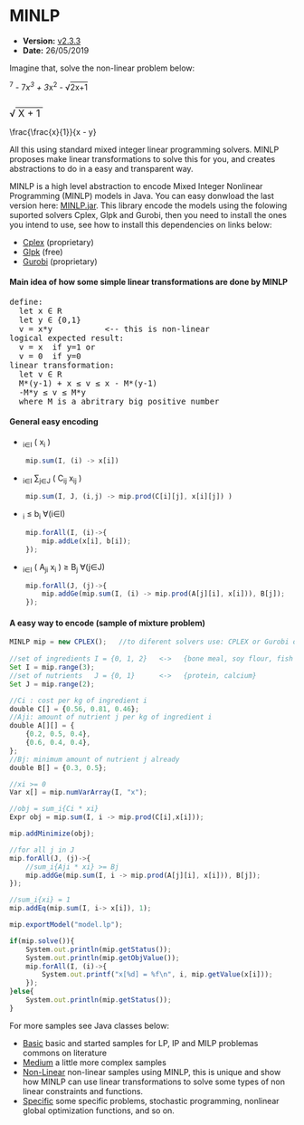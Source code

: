 # MINLP

* **Version:** [v2.3.3](https://github.com/marcio-da-silva-arantes/MINLP/raw/master/MINLP/dist/MINLP.jar)
* **Date:** 26/05/2019

Imagine that, solve the non-linear problem below:

<math>minimize x<sup>7</sup> - 7*x<sup>3</sup> + 3*x<sup>2</sup> - &radic;<span style="text-decoration: overline">2x+1</span></math>

<math>subject to: 2&ge;x&ge;0</math>

<span style="white-space: nowrap; font-size:larger">
&radic;<span style="text-decoration:overline;">&nbsp;X + 1&nbsp;</span>
</span>

\frac{\frac{x}{1}}{x - y}

All this using standard mixed integer linear programming solvers. MINLP proposes make linear transformations to solve this for you, and creates abstractions to do in a easy and transparent way.

MINLP is a high level abstraction to encode Mixed Integer Nonlinear Programming (MINLP) models in Java. You can easy donwload the last version here: [MINLP.jar](https://github.com/marcio-da-silva-arantes/MINLP/raw/master/MINLP/dist/MINLP.jar).
This library encode the models using the folowing suported solvers Cplex, Glpk and Gurobi, then you need to install the ones you intend to use, see how to install this dependencies on links below:
* [Cplex](https://www.ibm.com/br-pt/marketplace/ibm-ilog-cplex) (proprietary)
* [Glpk](https://www.gnu.org/software/glpk/) (free)
* [Gurobi](http://www.gurobi.com/) (proprietary)

#### Main idea of how some simple linear transformations are done by MINLP
<pre>
define:
  let x ∈ R
  let y ∈ {0,1}
  v = x*y           <-- this is non-linear
logical expected result:
  v = x  if y=1 or
  v = 0  if y=0
linear transformation:
  let v ∈ R
  M*(y-1) + x ≤ v ≤ x - M*(y-1)
  -M*y ≤ v ≤ M*y
  where M is a abritrary big positive number 
</pre>

#### General easy encoding
* <math>&sum;<sub>i&in;I</sub> ( x<sub>i</sub> )</math>
```javascript
	mip.sum(I, (i) -> x[i])
```

* <math>&sum;<sub>i&in;I</sub> &sum;<sub>j&in;J</sub> ( C<sub>ij</sub> x<sub>ij</sub> ) </math>
```javascript
	mip.sum(I, J, (i,j) -> mip.prod(C[i][j], x[i][j]) )
```

* <math> x<sub>i</sub> &le; b<sub>i</sub> 	&forall;(i&in;I)</math>
```javascript
	mip.forAll(I, (i)->{
		mip.addLe(x[i], b[i]);
	});
```

* <math>&sum;<sub>i&in;I</sub> ( A<sub>ji</sub> x<sub>i</sub> ) &ge; B<sub>j</sub>	&forall;(j&in;J)</math>
```javascript
	mip.forAll(J, (j)->{
		mip.addGe(mip.sum(I, (i) -> mip.prod(A[j][i], x[i])), B[j]);
	});
```

#### A easy way to encode (sample of mixture problem)

```javascript
MINLP mip = new CPLEX();   //to diferent solvers use: CPLEX or Gurobi or GLPK;
        
//set of ingredients I = {0, 1, 2}   <->   {bone meal, soy flour, fish's flour}
Set I = mip.range(3);
//set of nutrients   J = {0, 1}      <->   {protein, calcium}
Set J = mip.range(2);

//Ci : cost per kg of ingredient i
double C[] = {0.56, 0.81, 0.46};     
//Aji: amount of nutrient j per kg of ingredient i
double A[][] = {
	{0.2, 0.5, 0.4},
	{0.6, 0.4, 0.4},
};
//Bj: minimum amount of nutrient j already
double B[] = {0.3, 0.5};

//xi >= 0
Var x[] = mip.numVarArray(I, "x");

//obj = sum_i{Ci * xi}
Expr obj = mip.sum(I, i -> mip.prod(C[i],x[i]));

mip.addMinimize(obj);

//for all j in J
mip.forAll(J, (j)->{
	//sum_i{Aji * xi} >= Bj
	mip.addGe(mip.sum(I, i -> mip.prod(A[j][i], x[i])), B[j]);
});

//sum_i{xi} = 1
mip.addEq(mip.sum(I, i-> x[i]), 1);

mip.exportModel("model.lp");

if(mip.solve()){
	System.out.println(mip.getStatus());
	System.out.println(mip.getObjValue());
	mip.forAll(I, (i)->{
		System.out.printf("x[%d] = %f\n", i, mip.getValue(x[i]));
	});
}else{
	System.out.println(mip.getStatus());
}
```

For more samples see Java classes below:
* [Basic](https://github.com/marcio-da-silva-arantes/MINLP/tree/master/MINLP/src/minlp/samples/basic) basic and started samples for LP, IP and MILP problemas commons on literature
* [Medium](https://github.com/marcio-da-silva-arantes/MINLP/tree/master/MINLP/src/minlp/samples/medium) a little more complex samples
* [Non-Linear](https://github.com/marcio-da-silva-arantes/MINLP/tree/master/MINLP/src/minlp/samples/non_linear) non-linear samples using MINLP, this is unique and show how MINLP can use linear transformations to solve some types of non linear constraints and functions.
* [Specific](https://github.com/marcio-da-silva-arantes/MINLP/tree/master/MINLP/src/minlp/samples/specific) some specific problems, stochastic programming, nonlinear global optimization functions, and so on.
